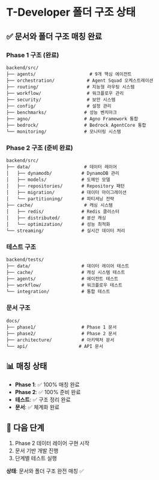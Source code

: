 # T-Developer 폴더 구조 상태

## ✅ 문서와 폴더 구조 매칭 완료

### Phase 1 구조 (완료)
```
backend/src/
├── agents/                    # 9개 핵심 에이전트
├── orchestration/            # Agent Squad 오케스트레이션
├── routing/                  # 지능형 라우팅 시스템
├── workflow/                 # 워크플로우 관리
├── security/                 # 보안 시스템
├── config/                   # 설정 관리
├── benchmarks/              # 성능 벤치마크
├── agno/                    # Agno Framework 통합
├── bedrock/                 # Bedrock AgentCore 통합
└── monitoring/              # 모니터링 시스템
```

### Phase 2 구조 (준비 완료)
```
backend/src/
├── data/                    # 데이터 레이어
│   ├── dynamodb/           # DynamoDB 관리
│   ├── models/             # 도메인 모델
│   ├── repositories/       # Repository 패턴
│   ├── migration/          # 데이터 마이그레이션
│   └── partitioning/       # 파티셔닝 전략
├── cache/                   # 캐싱 시스템
│   ├── redis/              # Redis 클러스터
│   ├── distributed/        # 분산 캐싱
│   └── optimization/       # 성능 최적화
└── streaming/              # 실시간 데이터 처리
```

### 테스트 구조
```
backend/tests/
├── data/                   # 데이터 레이어 테스트
├── cache/                  # 캐싱 시스템 테스트
├── agents/                 # 에이전트 테스트
├── workflow/               # 워크플로우 테스트
└── integration/            # 통합 테스트
```

### 문서 구조
```
docs/
├── phase1/                 # Phase 1 문서
├── phase2/                 # Phase 2 문서
├── architecture/           # 아키텍처 문서
└── api/                   # API 문서
```

## 📊 매칭 상태

- **Phase 1**: ✅ 100% 매칭 완료
- **Phase 2**: ✅ 100% 준비 완료
- **테스트**: ✅ 구조 정리 완료
- **문서**: ✅ 체계화 완료

## 🎯 다음 단계

1. Phase 2 데이터 레이어 구현 시작
2. 문서 기반 개발 진행
3. 단계별 테스트 실행

**상태**: 문서와 폴더 구조 완전 매칭 ✅